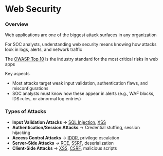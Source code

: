 # Web Security
### Overview
Web applications are one of the biggest attack surfaces in any organization

For SOC analysts, understanding web security means knowing how attacks look in logs, alerts, and network traffic

The [OWASP Top 10](https://owasp.org/Top10/) is the industry standard for the most critical risks in web apps

Key aspects
- Most attacks target weak input validation, authentication flaws, and misconfigurations
- SOC analysts must know how these appear in alerts (e.g., WAF blocks, IDS rules, or abnormal log entries)

### Types of Attacks
- **Input Validation Attacks** -> [SQL Injection](https://portswigger.net/web-security/sql-injection), [XSS](https://owasp.org/www-community/attacks/xss/)
- **Authentication/Session Attacks** -> Credential stuffing, session hijacking
- **Access Control Attacks** -> [IDOR](https://portswigger.net/web-security/access-control/idor), privilege escalation
- **Server-Side Attacks** -> [RCE](https://www.imperva.com/learn/application-security/remote-code-execution/), [SSRF](https://portswigger.net/web-security/ssrf), deserialization
- **Client-Side Attacks** -> [XSS](https://owasp.org/www-community/attacks/xss/), [CSRF](https://owasp.org/www-community/attacks/csrf), malicious scripts
